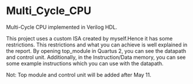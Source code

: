 # Multi_Cycle_CPU
Multi-Cycle CPU implemented in Verilog HDL.

  This project uses a custom ISA created by myself.Hence it has some restrictions. This restrictions and what you can achieve is well explained in the report. By opening top_module in Quartus 2, you can see the datapath and control unit. Additionally, in the Instruction/Data memory, you can see some example instructions which you can use with the datapath.
  
  Not: Top module and control unit will be added after May 11.
